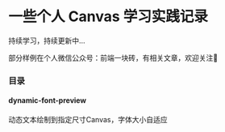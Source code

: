 # 一些个人 Canvas 学习实践记录
持续学习，持续更新中...

部分样例在个人微信公众号：前端一块砖，有相关文章，欢迎关注👏


### 目录
#### dynamic-font-preview
动态文本绘制到指定尺寸Canvas，字体大小自适应